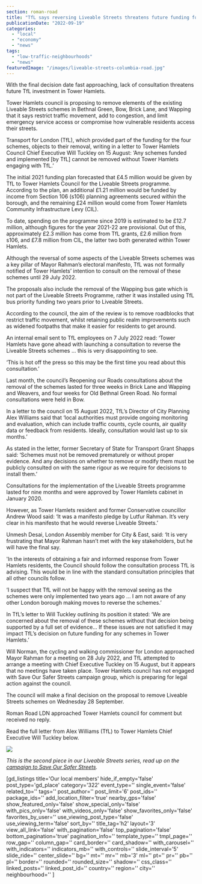 ```yaml
---
section: roman-road
title: "TfL says reversing Liveable Streets threatens future funding for Tower Hamlets"
publicationDate: "2022-09-19"
categories: 
  - "local"
  - "economy"
  - "news"
tags: 
  - "low-traffic-neighbourhoods"
  - "news"
featuredImage: "/images/liveable-streets-columbia-road.jpg"
---
```


With the final decision date fast approaching, lack of consultation threatens future TfL investment in Tower Hamlets.

Tower Hamlets council is proposing to remove elements of the existing Liveable Streets schemes in Bethnal Green, Bow, Brick Lane, and Wapping that it says restrict traffic movement, add to congestion, and limit emergency service access or compromise how vulnerable residents access their streets.

Transport for London (TfL), which provided part of the funding for the four schemes, objects to their removal, writing in a letter to Tower Hamlets Council Chief Executive Will Tuckley on 15 August: ‘Any schemes funded and implemented \[by TfL\] cannot be removed without Tower Hamlets engaging with TfL.’

The initial 2021 funding plan forecasted that £4.5 million would be given by TfL to Tower Hamlets Council for the Liveable Streets programme. According to the plan, an additional £1.21 million would be funded by income from Section 106 (s106) planning agreements secured within the borough, and the remaining £24 million would come from Tower Hamlets Community Infrastructure Levy (CIL). 

To date, spending on the programme since 2019 is estimated to be £12.7 million, although figures for the year 2021-22 are provisional. Out of this, approximately £2.3 million has come from TfL grants, £2.6 million from s106, and £7.8 million from CIL, the latter two both generated within Tower Hamlets. 

Although the reversal of some aspects of the Liveable Streets schemes was a key pillar of Mayor Rahman’s electoral manifesto, TfL was not formally notified of Tower Hamlets’ intention to consult on the removal of these schemes until 29 July 2022. 

The proposals also include the removal of the Wapping bus gate which is not part of the Liveable Streets Programme, rather it was installed using TfL bus priority funding two years prior to Liveable Streets. 

According to the council, the aim of the review is to remove roadblocks that restrict traffic movement, whilst retaining public realm improvements such as widened footpaths that make it easier for residents to get around.

An internal email sent to TfL employees on 7 July 2022 read: ‘Tower Hamlets have gone ahead with launching a consultation to reverse the Liveable Streets schemes … this is very disappointing to see. 

‘This is hot off the press so this may be the first time you read about this consultation.’ 

Last month, the council’s Reopening our Roads consultations about the removal of the schemes lasted for three weeks in Brick Lane and Wapping and Weavers, and four weeks for Old Bethnal Green Road. No formal consultations were held in Bow. 

In a letter to the council on 15 August 2022, TfL’s Director of City Planning Alex Williams said that ‘local authorities must provide ongoing monitoring and evaluation, which can include traffic counts, cycle counts, air quality data or feedback from residents. Ideally, consultation would last up to six months.’ 

As stated in the letter, former Secretary of State for Transport Grant Shapps said: ‘Schemes must not be removed prematurely or without proper evidence. And any decisions on whether to remove or modify them must be publicly consulted on with the same rigour as we require for decisions to install them.’ 

Consultations for the implementation of the Liveable Streets programme lasted for nine months and were approved by Tower Hamlets cabinet in January 2020. 

However, as Tower Hamlets resident and former Conservative councillor Andrew Wood said: ‘It was a manifesto pledge by Lutfur Rahman. It’s very clear in his manifesto that he would reverse Liveable Streets.’ 

Unmesh Desai, London Assembly member for City & East, said: ‘It is very frustrating that Mayor Rahman hasn’t met with the key stakeholders, but he will have the final say.

'In the interests of obtaining a fair and informed response from Tower Hamlets residents, the Council should follow the consultation process TfL is advising. This would be in line with the standard consultation principles that all other councils follow.

‘I suspect that TfL will not be happy with the removal seeing as the schemes were only implemented two years ago … I am not aware of any other London borough making moves to reverse the schemes.’ 

In TfL’s letter to Will Tuckley outlining its position it stated: ‘We are concerned about the removal of these schemes without that decision being supported by a full set of evidence… If these issues are not satisfied it may impact TfL’s decision on future funding for any schemes in Tower Hamlets.’  

Will Norman, the cycling and walking commissioner for London approached Mayor Rahman for a meeting on 28 July 2022, and TfL attempted to arrange a meeting with Chief Executive Tuckley on 15 August, but it appears that no meetings have taken place. Tower Hamlets council has not engaged with Save Our Safer Streets campaign group, which is preparing for legal action against the council. 

The council will make a final decision on the proposal to remove Liveable Streets schemes on Wednesday 28 September. 

Roman Road LDN approached Tower Hamlets council for comment but received no reply. 

Read the full letter from Alex Williams (TfL) to Tower Hamlets Chief Executive Will Tuckley below.

![](/images/Tfl-Tower-Hamlets-Council-Will-Tuckley-Liveable-Streets-scaled.jpg)

_This is the second piece in our Liveable Streets series, read up on the [campaign to Save Our Safer Streets](https://romanroadlondon.com/save-our-safer-streets-tower-hamlets-legal-challenge-crowdfunder/)._

\[gd\_listings title='Our local members' hide\_if\_empty='false' post\_type='gd\_place' category='322' event\_type='' single\_event='false' related\_to='' tags='' post\_author='' post\_limit='6' post\_ids='' package\_ids='' add\_location\_filter='true' nearby\_gps='false' show\_featured\_only='false' show\_special\_only='false' with\_pics\_only='false' with\_videos\_only='false' show\_favorites\_only='false' favorites\_by\_user='' use\_viewing\_post\_type='false' use\_viewing\_term='false' sort\_by='' title\_tag='h2' layout='3' view\_all\_link='false' with\_pagination='false' top\_pagination='false' bottom\_pagination='true' pagination\_info='' template\_type='' tmpl\_page='' row\_gap='' column\_gap='' card\_border='' card\_shadow='' with\_carousel='' with\_indicators='' indicators\_mb='' with\_controls='' slide\_interval='5' slide\_ride='' center\_slide='' bg='' mt='' mr='' mb='3' ml='' pt='' pr='' pb='' pl='' border='' rounded='' rounded\_size='' shadow='' css\_class='' linked\_posts='' linked\_post\_id='' country='' region='' city='' neighbourhood='' \]
